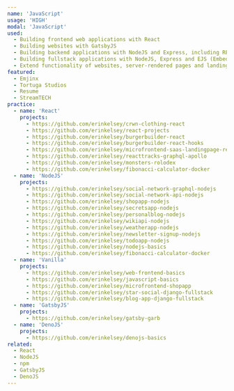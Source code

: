 ```yaml
---
name: 'JavaScript'
usage: 'HIGH'
modal: 'JavaScript'
used:
  - Building frontend web applications with React
  - Building websites with GatsbyJS
  - Building backend applications with NodeJS and Express, including REST and GraphQL APIs
  - Building fullstack applications with NodeJS, Express and EJS (Embedded JavaScript Templates)
  - Extend functionality of websites, server-rendered pages and landing pages with vanilla JavaScript
featured:
  - Emjinx
  - Tortuga Studios
  - Resume
  - StreamTECH
practice:
  - name: 'React'
    projects:
      - https://github.com/erinkelsey/crwn-clothing-react
      - https://github.com/erinkelsey/react-projects
      - https://github.com/erinkelsey/burgerbuilder-react
      - https://github.com/erinkelsey/burgerbuilder-react-hooks
      - https://github.com/erinkelsey/microfrontend-saas-landingpage-react-vue
      - https://github.com/erinkelsey/reacttracks-graphql-apollo
      - https://github.com/erinkelsey/monsters-rolodex
      - https://github.com/erinkelsey/fibonacci-calculator-docker
  - name: 'NodeJS'
    projects:
      - https://github.com/erinkelsey/social-network-graphql-nodejs
      - https://github.com/erinkelsey/social-network-api-nodejs
      - https://github.com/erinkelsey/shopapp-nodejs
      - https://github.com/erinkelsey/secretsapp-nodejs
      - https://github.com/erinkelsey/personalblog-nodejs
      - https://github.com/erinkelsey/wikiapi-nodejs
      - https://github.com/erinkelsey/weatherapp-nodejs
      - https://github.com/erinkelsey/newsletter-signup-nodejs
      - https://github.com/erinkelsey/todoapp-nodejs
      - https://github.com/erinkelsey/nodejs-basics
      - https://github.com/erinkelsey/fibonacci-calculator-docker
  - name: 'Vanilla'
    projects:
      - https://github.com/erinkelsey/web-frontend-basics
      - https://github.com/erinkelsey/javascript-basics
      - https://github.com/erinkelsey/microfrontend-shopapp
      - https://github.com/erinkelsey/star-social-django-fullstack
      - https://github.com/erinkelsey/blog-app-django-fullstack
  - name: 'GatsbyJS'
    projects:
      - https://github.com/erinkelsey/gatsby-garb
  - name: 'DenoJS'
    projects:
      - https://github.com/erinkelsey/denojs-basics
related:
  - React
  - NodeJS
  - npm
  - GatsbyJS
  - DenoJS
---
```

